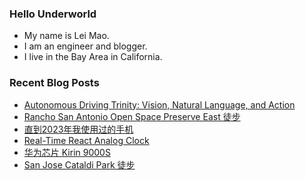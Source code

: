 ### Hello Underworld

- My name is Lei Mao.
- I am an engineer and blogger.
- I live in the Bay Area in California.


### Recent Blog Posts

<!-- BLOG-POST-LIST:START -->
- [Autonomous Driving Trinity: Vision, Natural Language, and Action](https://leimao.github.io/blog/Autonomous-Driving-Trinity/)
- [Rancho San Antonio Open Space Preserve East 徒步](https://leimao.github.io/life/Rancho-San-Antonio-Open-Space-Preserve-East/)
- [直到2023年我使用过的手机](https://leimao.github.io/essay/%E7%9B%B4%E5%88%B02023%E5%B9%B4%E6%88%91%E4%BD%BF%E7%94%A8%E8%BF%87%E7%9A%84%E6%89%8B%E6%9C%BA/)
- [Real-Time React Analog Clock](https://leimao.github.io/blog/Real-Time-React-Analog-Clock/)
- [华为芯片 Kirin 9000S](https://leimao.github.io/essay/%E5%8D%8E%E4%B8%BA%E8%8A%AF%E7%89%87-Kirin-9000S/)
- [San Jose Cataldi Park 徒步](https://leimao.github.io/life/San-Jose-Cataldi-Park/)
<!-- BLOG-POST-LIST:END -->
